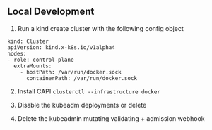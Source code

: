 


## Local Development

1. Run a kind create cluster with the following config object

```
kind: Cluster
apiVersion: kind.x-k8s.io/v1alpha4
nodes:
- role: control-plane
  extraMounts:
    - hostPath: /var/run/docker.sock
      containerPath: /var/run/docker.sock
```

2. Install CAPI `clusterctl --infrastructure docker`

3. Disable the kubeadm deployments or delete
4. Delete the kubeadmin mutating validating + admission webhook